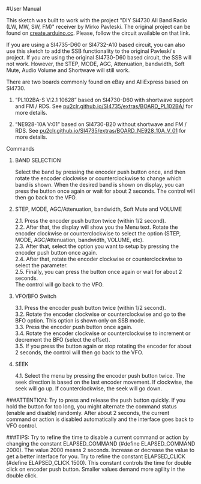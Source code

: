 #User Manual

This sketch was built to work with the project "DIY Si4730 All Band Radio (LW, MW, SW, FM)" receiver by Mirko Pavleski.
The original project can be found on [create.arduino.cc](https://create.arduino.cc/projecthub/mircemk/diy-si4730-all-band-radio-lw-mw-sw-fm-1894d9).
Please, follow the circuit available on that link.

If you are using a SI4735-D60 or SI4732-A10 based circuit, you can also use this sketch to add the SSB
functionality to the original Pavleski's project. If you are using the original SI4730-D60 based circuit, the
SSB will not work. However, the STEP, MODE, AGC, Attenuation, bandwidth, Soft Mute, Audio Volume and
Shortwave will still work.

There are two boards commonly found on eBay and AlliExpress based on SI4730.

1) “PL102BA-S V:2.1 10628” based on SI4730-D60 with shortwave support and FM / RDS.
   See [pu2clr.github.io/SI4735/extras/BOARD_PL102BA/](https://pu2clr.github.io/SI4735/extras/BOARD_PL102BA/) for more details.

2) “NE928-10A V:01” based on SI4730-B20 without shortwave and FM / RDS.
   See [pu2clr.github.io/SI4735/extras/BOARD_NE928_10A_V_01](https://pu2clr.github.io/SI4735/extras/BOARD_NE928_10A_V_01/) for more details.


Commands

1. BAND SELECTION

    Select the band by pressing the encoder push button once, and then rotate the encoder clockwise or
    counterclockwise to change which band is shown. When the desired band is shown on display, you can press
    the button once again or wait for about 2 seconds. The control will then go back to the VFO.

2. STEP, MODE, AGC/Attenuation, bandwidth, Soft Mute and VOLUME

     2.1. Press the encoder push button twice (within 1/2 second).  
     2.2. After that, the display will show you the Menu text. Rotate the encoder clockwise or
            counterclockwise to select the option (STEP, MODE, AGC/Attenuation, bandwidth, VOLUME, etc).  
     2.3. After that, select the option you want to setup by pressing the encoder push button once again.  
     2.4. After that, rotate the encoder clockwise or counterclockwise to select the parameter.  
     2.5. Finally, you can press the button once again or wait for about 2 seconds.  
            The control will go back to the VFO.

3. VFO/BFO Switch

     3.1. Press the encoder push button twice (within 1/2 second).  
     3.2. Rotate the encoder clockwise or counterclockwise and go to the BFO option. This option is shown only
             on SSB mode.  
     3.3. Press the encoder push button once again.  
     3.4. Rotate the encoder clockwise or counterclockwise to increment or decrement the BFO (select the offset).  
     3.5. If you press the button again or stop rotating the encoder for about 2 seconds, the control will
             then go back to the VFO.


4. SEEK

    4.1. Select the menu by pressing the encoder push button twice. The seek direction is based on the last
         encoder movement. If clockwise, the seek will go up. If counterclockwise, the seek will go down.


###ATTENTION:
            Try to press and release the push button quickly. If you hold the button for too long, you might
            alternate the command status (enable and disable) randomly.
            After about 2 seconds, the current command or action is disabled automatically and the interface
            goes back to VFO control.

###TIPS:
            Try to refine the time to disable a current command or action by changing the constant ELAPSED_COMMAND
            (#define ELAPSED_COMMAND 2000). The value 2000 means 2 seconds. Increase or decrease the value to get
            a better interface for you.
            Try to refine the constant ELAPSED_CLICK (#define ELAPSED_CLICK 1500). This constant controls the time
            for double click on encoder push button. Smaller values demand more agility in the double click.
